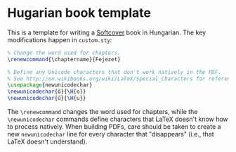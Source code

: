 # Hugarian book template

This is a template for writing a [Softcover](http://www.softcover.io/) book in Hungarian. The key modifications happen in `custom.sty`:

```latex
% Change the word used for chapters.
\renewcommand{\chaptername}{Fejezet}

% Define any Unicode characters that don't work natively in the PDF.
% See http://en.wikibooks.org/wiki/LaTeX/Special_Characters for reference.
\usepackage{newunicodechar}
\newunicodechar{ő}{\H{o}}
\newunicodechar{ű}{\H{u}}
```

The `\renewcommand` changes the word used for chapters, while the `\newunicodechar` commands define characters that LaTeX doesn't know how to process natively. When building PDFs, care should be taken to create a new `newunicodechar` line for every character that "disappears" (i.e., that LaTeX doesn't understand).